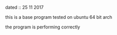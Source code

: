 
dated :: 25 11 2017

this is a base program tested on ubuntu 64 bit arch

the program is performing correctly 
